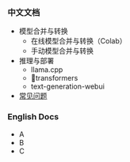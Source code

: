 ### 中文文档
- 模型合并与转换
  - 在线模型合并与转换（Colab）
  - 手动模型合并与转换
- 推理与部署
  - llama.cpp
  - 🤗transformers
  - text-generation-webui
- [常见问题](https://github.com/ymcui/Chinese-LLaMA-Alpaca/wiki/常见问题)


### English Docs
- A
- B
- C
